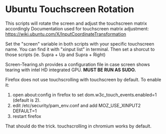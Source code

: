 # Ubuntu Touchscreen Rotation

This scripts will rotate the screen and adjust the touchscreen matrix accordingly
Documentation used for touchscreen matrix adjustment: https://wiki.ubuntu.com/X/InputCoordinateTransformation

Set the "screen" variable in both scripts with your specific touchscreen name. You can find it with "xinput list" in terminal.
Then set a shorcut to those scripts (ie. Supra + Up and Supra + Right)

Screen-Tearing.sh provides a configuration file in case screen shows tearing with intel HD integrated GPU. **MUST BE RUN AS SUDO.**

Firefox does not use touchscrolling with touchscreen by default. To enable it:

1. open about:config in firefox to set dom.w3c_touch_events.enabled=1 (default is 2).
2. edit /etc/security/pam_env.conf and add MOZ_USE_XINPUT2 DEFAULT=1
3. restart firefox

That should do the trick. touchscrolling in chromium works by default.
